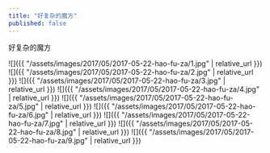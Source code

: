 ```yaml
---
title: "好复杂的魔方"
published: false
---
```

好复杂的魔方



![]({{ "/assets/images/2017/05/2017-05-22-hao-fu-za/1.jpg" | relative_url }})
![]({{ "/assets/images/2017/05/2017-05-22-hao-fu-za/2.jpg" | relative_url }})
![]({{ "/assets/images/2017/05/2017-05-22-hao-fu-za/3.jpg" | relative_url }})
![]({{ "/assets/images/2017/05/2017-05-22-hao-fu-za/4.jpg" | relative_url }})
![]({{ "/assets/images/2017/05/2017-05-22-hao-fu-za/5.jpg" | relative_url }})
![]({{ "/assets/images/2017/05/2017-05-22-hao-fu-za/6.jpg" | relative_url }})
![]({{ "/assets/images/2017/05/2017-05-22-hao-fu-za/7.jpg" | relative_url }})
![]({{ "/assets/images/2017/05/2017-05-22-hao-fu-za/8.jpg" | relative_url }})
![]({{ "/assets/images/2017/05/2017-05-22-hao-fu-za/9.jpg" | relative_url }})
